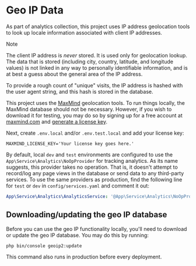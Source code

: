 # Geo IP Data

As part of analytics collection, this project uses IP address geolocation tools
to look up locale information associated with client IP addresses.

> [!NOTE]
> The client IP address is *never* stored. It is used only for geolocation
> lookup. The data that is stored (including city, country, latitude, and
> longitude values) is not linked in any way to personally identifiable
> information, and is at best a guess about the general area of the IP address.
>
> To provide a rough count of "unique" visits, the IP address is hashed with the
> user agent string, and this hash is stored in the database.

This project uses the [MaxMind](https://www.maxmind.com) geolocation tools. To
run things locally, the MaxMind database should not be necessary. However, if
you wish to download it for testing, you may do so by signing up for a free
account at [maxmind.com](https://www.maxmind.com) and
[generate a license key](https://www.maxmind.com/en/accounts/current/license-key).

Next, create `.env.local` and/or `.env.test.local` and add your license key:

``` shell
MAXMIND_LICENSE_KEY='Your license key goes here.'
```

By default, local `dev` and `test` environments are configured to use the
`App\Service\Analytics\NoOpProvider` for tracking analytics. As its name
suggests, this provider takes no operation. That is, it doesn't attempt to
record/log any page views in the database or send data to any third-party
services. To use the same providers as production, find the following line for
`test` or `dev` in `config/services.yaml` and comment it out:

```yaml
App\Service\Analytics\AnalyticsService: '@App\Service\Analytics\NoOpProvider'
```

## Downloading/updating the geo IP database

Before you can use the geo IP functionality locally, you'll need to download or
update the geo IP database. You may do this by running:

``` shell
php bin/console geoip2:update
```

This command also runs in production before every deployment.
